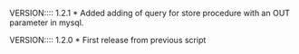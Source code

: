VERSION:::: 1.2.1
    * Added adding of query for store procedure with an OUT parameter in mysql.


VERSION:::: 1.2.0
    * First release from previous script